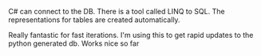 C# can connect to the DB.
There is a tool called LINQ to SQL. The representations for tables are created automatically.

Really fantastic for fast iterations. I'm using this to get rapid updates to the python generated db. Works nice so far
